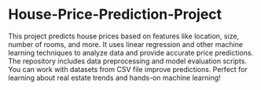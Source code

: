 # House-Price-Prediction-Project
This project predicts house prices based on features like location, size, number of rooms, and more. It uses linear regression and other machine learning techniques to analyze data and provide accurate price predictions. The repository includes data preprocessing and model evaluation scripts. You can work with datasets from CSV file improve predictions. Perfect for learning about real estate trends and hands-on machine learning!
